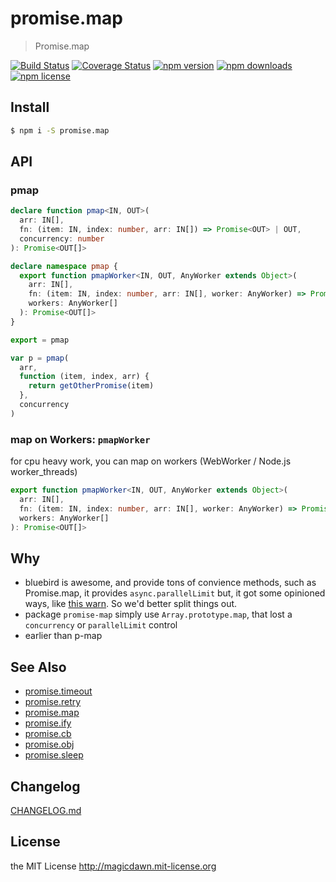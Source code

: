 # promise.map

> Promise.map

[![Build Status](https://img.shields.io/travis/magicdawn/promise.map.svg?style=flat-square)](https://travis-ci.org/magicdawn/promise.map)
[![Coverage Status](https://img.shields.io/codecov/c/github/magicdawn/promise.map.svg?style=flat-square)](https://codecov.io/gh/magicdawn/promise.map)
[![npm version](https://img.shields.io/npm/v/promise.map.svg?style=flat-square)](https://www.npmjs.com/package/promise.map)
[![npm downloads](https://img.shields.io/npm/dm/promise.map.svg?style=flat-square)](https://www.npmjs.com/package/promise.map)
[![npm license](https://img.shields.io/npm/l/promise.map.svg?style=flat-square)](http://magicdawn.mit-license.org)

## Install

```sh
$ npm i -S promise.map
```

## API

### pmap

```ts
declare function pmap<IN, OUT>(
  arr: IN[],
  fn: (item: IN, index: number, arr: IN[]) => Promise<OUT> | OUT,
  concurrency: number
): Promise<OUT[]>

declare namespace pmap {
  export function pmapWorker<IN, OUT, AnyWorker extends Object>(
    arr: IN[],
    fn: (item: IN, index: number, arr: IN[], worker: AnyWorker) => Promise<OUT>,
    workers: AnyWorker[]
  ): Promise<OUT[]>
}

export = pmap
```

```js
var p = pmap(
  arr,
  function (item, index, arr) {
    return getOtherPromise(item)
  },
  concurrency
)
```

### map on Workers: `pmapWorker`

for cpu heavy work, you can map on workers (WebWorker / Node.js worker_threads)

```ts
export function pmapWorker<IN, OUT, AnyWorker extends Object>(
  arr: IN[],
  fn: (item: IN, index: number, arr: IN[], worker: AnyWorker) => Promise<OUT>,
  workers: AnyWorker[]
): Promise<OUT[]>
```

## Why

- bluebird is awesome, and provide tons of convience methods, such as Promise.map, it provides `async.parallelLimit`
  but, it got some opinioned ways, like [this warn](https://github.com/petkaantonov/bluebird/issues/508#issuecomment-193173681).
  So we'd better split things out.
- package `promise-map` simply use `Array.prototype.map`, that lost a `concurrency` or `parallelLimit` control
- earlier than p-map

## See Also

- [promise.timeout](https://github.com/magicdawn/promise.timeout)
- [promise.retry](https://github.com/magicdawn/promise.retry)
- [promise.map](https://github.com/magicdawn/promise.map)
- [promise.ify](https://github.com/magicdawn/promise.ify)
- [promise.cb](https://github.com/magicdawn/promise.cb)
- [promise.obj](https://github.com/magicdawn/promise.obj)
- [promise.sleep](https://github.com/magicdawn/promise.sleep)

## Changelog

[CHANGELOG.md](CHANGELOG.md)

## License

the MIT License http://magicdawn.mit-license.org
